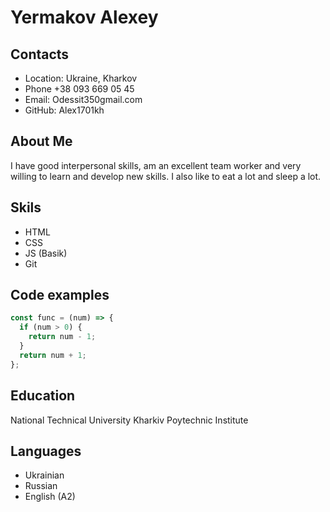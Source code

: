 # Yermakov Alexey

## Contacts

- Location: Ukraine, Kharkov
- Phone +38 093 669 05 45
- Email: Odessit350gmail.com
- GitHub: Alex1701kh

## About Me

I have good interpersonal skills, am an excellent team worker and very willing to learn and develop new skills. I also like to eat a lot and sleep a lot.

## Skils

- HTML
- CSS
- JS (Basik)
- Git

## Code examples

```javascript
const func = (num) => {
  if (num > 0) {
    return num - 1;
  }
  return num + 1;
};
```

## Education

National Technical University Kharkiv Poytechnic Institute

## Languages

- Ukrainian
- Russian
- English (A2)
